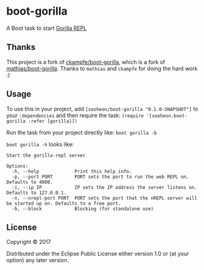 # boot-gorilla

A Boot task to start [Gorilla REPL](http://gorilla-repl.org/)


## Thanks

This project is a fork of [ckampfe/boot-gorilla](https://github.com/ckampfe/boot-gorilla),
which is a fork of [mathias/boot-gorilla](https://github.com/mathias/boot-gorilla). Thanks
to `mathias` and `ckampfe` for doing the hard work :)


## Usage

To use this in your project, add `[sooheon/boot-gorilla "0.1.0-SNAPSHOT"]` to your `:dependencies`
and then require the task: `(require '[sooheon.boot-gorilla :refer [gorilla]])`

Run the task from your project directly like: `boot gorilla -b`

`boot gorilla -h` looks like:

```
Start the gorilla-repl server

Options:
  -h, --help             Print this help info.
  -p, --port PORT        PORT sets the port to run the web REPL on. Defaults to 4000.
  -i, --ip IP            IP sets the IP address the server listens on. Defaults to 127.0.0.1.
  -n, --nrepl-port PORT  PORT sets the port that the nREPL server will be started up on. Defaults to a free port.
  -b, --block            Blocking (for standalone use)
```


## License

Copyright © 2017

Distributed under the Eclipse Public License either version 1.0 or (at your option) any
later version.
